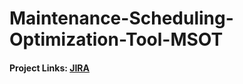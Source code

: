 # Maintenance-Scheduling-Optimization-Tool-MSOT
#### Project Links: [JIRA](https://jira.boozallencsn.com/browse/MSPA-357)
